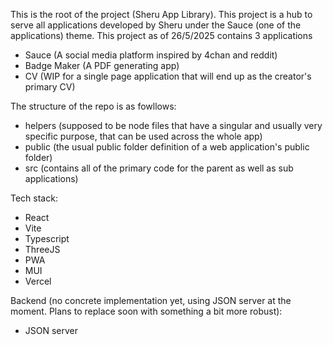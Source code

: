 This is the root of the project (Sheru App Library).
This project is a hub to serve all applications developed by Sheru under the Sauce (one of the applications) theme.
This project as of 26/5/2025 contains 3 applications
 - Sauce (A social media platform inspired by 4chan and reddit)
 - Badge Maker (A PDF generating app)
 - CV (WIP for a single page application that will end up as the creator's primary CV)

The structure of the repo is as fowllows:
- helpers (supposed to be node files that have a singular and usually very specific purpose, that can be used across the whole app)
- public (the usual public folder definition of a web application's public folder)
- src (contains all of the primary code for the parent as well as sub applications)

Tech stack:
 - React
 - Vite
 - Typescript
 - ThreeJS
 - PWA
 - MUI
 - Vercel

Backend (no concrete implementation yet, using JSON server at the moment. Plans to replace soon with something a bit more robust):
- JSON server
